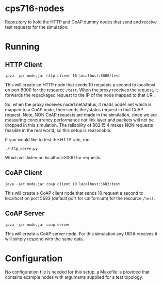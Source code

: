 # cps716-nodes

Repository to hold the HTTP and CoAP dummy nodes that send and receive test requests for the simulation.

# Running

## HTTP Client

```
java -jar node.jar http client 10 localhost:8000/test
```

This will create an HTTP node that sends 10 requests a second to localhost on port 8000 for the resource `/test`.
When the proxy receives the request, it forwards the repackaged request to the IP of the node mapped to that URI.

So, when the proxy receives node1.net/status, it reads node1.net which is mapped to a CoAP node, then sends the /status request in that CoAP request.
Note, NON CoAP requests are made in the simulation, since we are measuring concurrency performance not link layer and packets will not be dropped in this simulation.
The reliability of 802.15.4 makes NON requests feasible in the real world, so this setup is reasonable.

If you would like to test the HTTP rate, run:

`./http_serve.py`

Which will listen on localhost:8000 for requests.

## CoAP Client

```
java -jar node.jar coap client 10 localhost:5683/test
```

This will create a CoAP client node that sends 10 request a second to localhost on port 5683 (default port for californium) for the resource `/test`.

## CoAP Server

```
java -jar node.jar coap server
```

This will create a CoAP server node.
For this simulation any URI it receives it will simply respond with the same data.

# Configuration

No configuration file is needed for this setup, a Makefile is provided that contains example nodes with arguments supplied for a test topology.

